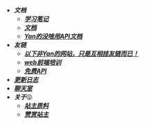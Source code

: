 <!-- 顶部导航栏 -->

* ***文档***
    * [***学习笔记***](README)
    * [***文档***](https://yancchen.gitee.io)
    * [***Yan的没啥用API文档***](https://api.yan.vin:195)
* ***友链***
    * [***<hongcu>以下非Yan的网站，只是互相挂友链而已！</hongcu>***](#)
    * [***web前端培训***](https://www.itcast.cn/web/)
    * [***免费API***](https://api.aa1.cn)
* [***更新日志***](/RIZHI?id=💻更新日志)
* [***聊天室***](https://yan.vin:555)
* ***关于***😜
    * [***站主质料***](https://yjf.vin)
    * [***赞赏站主***](https://yan.vin:86/zsm/)
